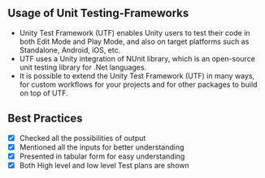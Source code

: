 ## Usage of Unit Testing-Frameworks

* Unity Test Framework (UTF) enables Unity users to test their code in both Edit Mode and Play Mode, and also on target platforms such as Standalone, Android, iOS, etc.
* UTF uses a Unity integration of NUnit library, which is an open-source unit testing library for .Net languages.
* It is possible to extend the Unity Test Framework (UTF) in many ways, for custom workflows for your projects and for other packages to build on top of UTF.


## Best Practices

  - [x] Checked all the possibilities of output
  - [x] Mentioned all the inputs for better understanding
  - [x] Presented in tabular form for easy understanding
  - [x] Both High level and low level Test plans are shown
